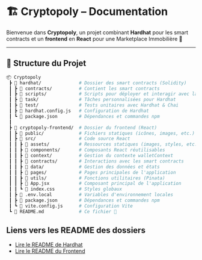 # 🏗️ Cryptopoly – Documentation

Bienvenue dans **Cryptopoly**, un projet combinant **Hardhat** pour les smart contracts et un **frontend** en **React** pour une Marketplace Immobilière 🚀

---

## 📁 Structure du Projet

```bash
📦 Cryptopoly
 ┣ 📂 hardhat/              # Dossier des smart contracts (Solidity)
 ┃ ┣ 📂 contracts/          # Contient les smart contracts
 ┃ ┣ 📂 scripts/            # Scripts pour déployer et interagir avec la blockchain
 ┃ ┣ 📂 task/               # Tâches personnalisées pour Hardhat
 ┃ ┣ 📂 test/               # Tests unitaires avec Hardhat & Chai
 ┃ ┣ 📜 hardhat.config.js   # Configuration de Hardhat
 ┃ ┗ 📜 package.json        # Dépendances et commandes npm
 ┃
 ┣ 📂 cryptopoly-frontend/  # Dossier du frontend (React)
 ┃ ┣ 📂 public/             # Fichiers statiques (icônes, images, etc.)
 ┃ ┣ 📂 src/                # Code source React
 ┃ ┃ ┣ 📂 assets/           # Ressources statiques (images, styles, etc.)
 ┃ ┃ ┣ 📂 components/       # Composants React réutilisables
 ┃ ┃ ┣ 📂 context/          # Gestion du contexte walletContext
 ┃ ┃ ┣ 📂 contracts/        # Interactions avec les smart contracts
 ┃ ┃ ┣ 📂 data/             # Gestion des données et états
 ┃ ┃ ┣ 📂 pages/            # Pages principales de l'application
 ┃ ┃ ┣ 📂 utils/            # Fonctions utilitaires (Pinata)
 ┃ ┃ ┣ 📜 App.jsx           # Composant principal de l'application
 ┃ ┃ ┗ 📜 index.css         # Styles globaux
 ┃ ┣ 📜 .env.local          # Variables d'environnement locales
 ┃ ┣ 📜 package.json        # Dépendances et commandes npm
 ┃ ┗ 📜 vite.config.js      # Configuration Vite
 ┗ 📜 README.md             # Ce fichier 📖
```

## Liens vers les README des dossiers

- [Lire le README de Hardhat](./hardhat/README.md)
- [Lire le README du Frontend](./cryptopoly/README.md)
